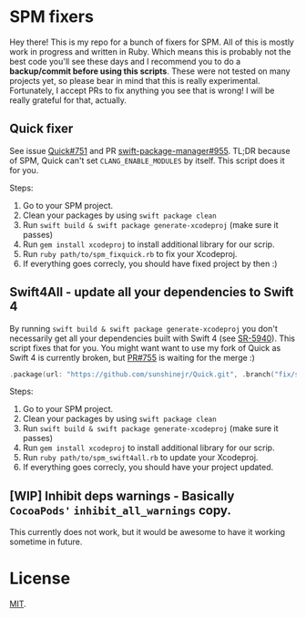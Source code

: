 # SPM fixers
Hey there! This is my repo for a bunch of fixers for SPM. All of this is mostly work in progress and written in Ruby.
Which means this is probably not the best code you'll see these days and I recommend you to do a **backup/commit before using this scripts**. 
These were not tested on many projects yet, so please bear in mind that this is really experimental.
Fortunately, I accept PRs to fix anything you see that is wrong! I will be really grateful for that, actually.

## Quick fixer
See issue [Quick#751](https://github.com/Quick/Quick/issues/751) and PR [swift-package-manager#955](https://github.com/apple/swift-package-manager/pull/955). TL;DR because of SPM, Quick can't set `CLANG_ENABLE_MODULES` by itself.
This script does it for you.

Steps:
1. Go to your SPM project.
1. Clean your packages by using `swift package clean`
1. Run `swift build & swift package generate-xcodeproj` (make sure it passes)
1. Run `gem install xcodeproj` to install additional library for our scrip.
1. Run `ruby path/to/spm_fixquick.rb` to fix your Xcodeproj.
1. If everything goes correcly, you should have fixed project by then :)

## Swift4All - update all your dependencies to Swift 4
By running `swift build & swift package generate-xcodeproj` you don't necessarily get all your dependencies built with Swift 4 (see [SR-5940](https://bugs.swift.org/browse/SR-5940)). This script fixes that for you. You might want want to use my fork of Quick as Swift 4 is currently 
broken, but [PR#755](https://github.com/Quick/Quick/pull/755) is waiting for the merge :)

```swift
.package(url: "https://github.com/sunshinejr/Quick.git", .branch("fix/spm_swift4"))
```

Steps:
1. Go to your SPM project.
1. Clean your packages by using `swift package clean`
1. Run `swift build & swift package generate-xcodeproj` (make sure it passes)
1. Run `gem install xcodeproj` to install additional library for our scrip.
1. Run `ruby path/to/spm_swift4all.rb` to update your Xcodeproj.
1. If everything goes correcly, you should have your project updated.

## [WIP] Inhibit deps warnings - Basically `CocoaPods'` `inhibit_all_warnings` copy.
This currently does not work, but it would be awesome to have it working sometime in future.

# License
[MIT](https://github.com/sunshinejr/spm_fixers/blob/master/LICENSE).
